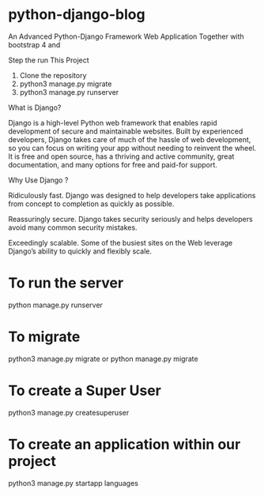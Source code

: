 # python-django-blog
An Advanced Python-Django Framework Web Application Together with bootstrap 4 and 

Step the run This Project

1) Clone the repository
2) python3 manage.py migrate
3) python3 manage.py runserver

What is Django?

Django is a high-level Python web framework that enables rapid development of secure and maintainable websites. Built by experienced developers, Django takes care of much of the hassle of web development, so you can focus on writing your app without needing to reinvent the wheel. It is free and open source, has a thriving and active community, great documentation, and many options for free and paid-for support. 

Why Use Django ?

Ridiculously fast.
Django was designed to help developers take applications from concept to completion as quickly as possible.

Reassuringly secure.
Django takes security seriously and helps developers avoid many common security mistakes.

Exceedingly scalable.
Some of the busiest sites on the Web leverage Django’s ability to quickly and flexibly scale.

# To run the server

python manage.py runserver

# To migrate 
python3 manage.py migrate or python manage.py migrate

# To create a Super User
python3 manage.py createsuperuser

# To create an application within our project

python3 manage.py startapp languages
